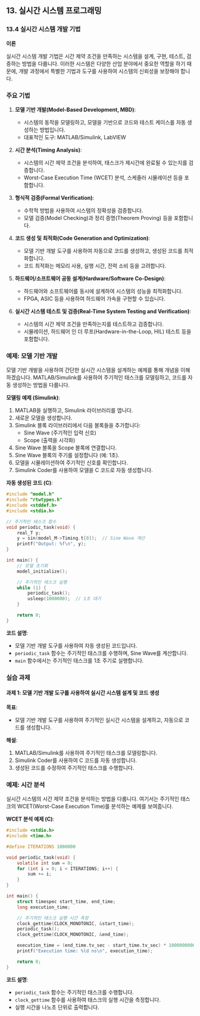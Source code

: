 ## 13. 실시간 시스템 프로그래밍

### 13.4 실시간 시스템 개발 기법

**이론**

실시간 시스템 개발 기법은 시간 제약 조건을 만족하는 시스템을 설계, 구현, 테스트, 검증하는 방법을 다룹니다. 이러한 시스템은 다양한 산업 분야에서 중요한 역할을 하기 때문에, 개발 과정에서 특별한 기법과 도구를 사용하여 시스템의 신뢰성을 보장해야 합니다.

### 주요 기법

1. **모델 기반 개발(Model-Based Development, MBD)**:
    - 시스템의 동작을 모델링하고, 모델을 기반으로 코드와 테스트 케이스를 자동 생성하는 방법입니다.
    - 대표적인 도구: MATLAB/Simulink, LabVIEW

2. **시간 분석(Timing Analysis)**:
    - 시스템의 시간 제약 조건을 분석하여, 태스크가 제시간에 완료될 수 있는지를 검증합니다.
    - Worst-Case Execution Time (WCET) 분석, 스케줄러 시뮬레이션 등을 포함합니다.

3. **형식적 검증(Formal Verification)**:
    - 수학적 방법을 사용하여 시스템의 정확성을 검증합니다.
    - 모델 검증(Model Checking)과 정리 증명(Theorem Proving) 등을 포함합니다.

4. **코드 생성 및 최적화(Code Generation and Optimization)**:
    - 모델 기반 개발 도구를 사용하여 자동으로 코드를 생성하고, 생성된 코드를 최적화합니다.
    - 코드 최적화는 메모리 사용, 실행 시간, 전력 소비 등을 고려합니다.

5. **하드웨어/소프트웨어 공동 설계(Hardware/Software Co-Design)**:
    - 하드웨어와 소프트웨어를 동시에 설계하여 시스템의 성능을 최적화합니다.
    - FPGA, ASIC 등을 사용하여 하드웨어 가속을 구현할 수 있습니다.

6. **실시간 시스템 테스트 및 검증(Real-Time System Testing and Verification)**:
    - 시스템의 시간 제약 조건을 만족하는지를 테스트하고 검증합니다.
    - 시뮬레이션, 하드웨어 인 더 루프(Hardware-in-the-Loop, HIL) 테스트 등을 포함합니다.

### 예제: 모델 기반 개발

모델 기반 개발을 사용하여 간단한 실시간 시스템을 설계하는 예제를 통해 개념을 이해하겠습니다. MATLAB/Simulink를 사용하여 주기적인 태스크를 모델링하고, 코드를 자동 생성하는 방법을 다룹니다.

**모델링 예제 (Simulink)**:

1. MATLAB을 실행하고, Simulink 라이브러리를 엽니다.
2. 새로운 모델을 생성합니다.
3. Simulink 블록 라이브러리에서 다음 블록들을 추가합니다:
    - Sine Wave (주기적인 입력 신호)
    - Scope (출력을 시각화)
4. Sine Wave 블록을 Scope 블록에 연결합니다.
5. Sine Wave 블록의 주기를 설정합니다 (예: 1초).
6. 모델을 시뮬레이션하여 주기적인 신호를 확인합니다.
7. Simulink Coder를 사용하여 모델을 C 코드로 자동 생성합니다.

**자동 생성된 코드 (C)**:

```c
#include "model.h"
#include "rtwtypes.h"
#include <stddef.h>
#include <stdio.h>

// 주기적인 태스크 함수
void periodic_task(void) {
    real_T y;
    y = sin(model_M->Timing.t[0]);  // Sine Wave 계산
    printf("Output: %f\n", y);
}

int main() {
    // 모델 초기화
    model_initialize();

    // 주기적인 태스크 실행
    while (1) {
        periodic_task();
        usleep(1000000);  // 1초 대기
    }

    return 0;
}
```

**코드 설명**:
- 모델 기반 개발 도구를 사용하여 자동 생성된 코드입니다.
- `periodic_task` 함수는 주기적인 태스크를 수행하며, Sine Wave를 계산합니다.
- `main` 함수에서는 주기적인 태스크를 1초 주기로 실행합니다.

### 실습 과제

#### 과제 1: 모델 기반 개발 도구를 사용하여 실시간 시스템 설계 및 코드 생성

**목표**:
- 모델 기반 개발 도구를 사용하여 주기적인 실시간 시스템을 설계하고, 자동으로 코드를 생성합니다.

**해설**:
1. MATLAB/Simulink를 사용하여 주기적인 태스크를 모델링합니다.
2. Simulink Coder를 사용하여 C 코드를 자동 생성합니다.
3. 생성된 코드를 수정하여 주기적인 태스크를 수행합니다.

### 예제: 시간 분석

실시간 시스템의 시간 제약 조건을 분석하는 방법을 다룹니다. 여기서는 주기적인 태스크의 WCET(Worst-Case Execution Time)를 분석하는 예제를 보여줍니다.

**WCET 분석 예제 (C)**:

```c
#include <stdio.h>
#include <time.h>

#define ITERATIONS 1000000

void periodic_task(void) {
    volatile int sum = 0;
    for (int i = 0; i < ITERATIONS; i++) {
        sum += i;
    }
}

int main() {
    struct timespec start_time, end_time;
    long execution_time;

    // 주기적인 태스크 실행 시간 측정
    clock_gettime(CLOCK_MONOTONIC, &start_time);
    periodic_task();
    clock_gettime(CLOCK_MONOTONIC, &end_time);

    execution_time = (end_time.tv_sec - start_time.tv_sec) * 1000000000L + (end_time.tv_nsec - start_time.tv_nsec);
    printf("Execution time: %ld ns\n", execution_time);

    return 0;
}
```

**코드 설명**:
- `periodic_task` 함수는 주기적인 태스크를 수행합니다.
- `clock_gettime` 함수를 사용하여 태스크의 실행 시간을 측정합니다.
- 실행 시간을 나노초 단위로 출력합니다.
